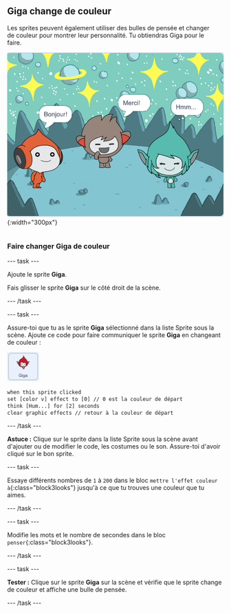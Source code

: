 ## Giga change de couleur

<div style="display: flex; flex-wrap: wrap">
<div style="flex-basis: 200px; flex-grow: 1; margin-right: 15px;">
Les sprites peuvent également utiliser des bulles de pensée et changer de couleur pour montrer leur personnalité. Tu obtiendras Giga pour le faire.
</div>
<div>

![Le sprite Giga pensant, "Hmm...".](images/giga-step2.png){:width="300px"}

</div>
</div>

### Faire changer Giga de couleur

--- task ---

Ajoute le sprite **Giga**.

Fais glisser le sprite **Giga** sur le côté droit de la scène.

--- /task ---

--- task ---

Assure-toi que tu as le sprite **Giga** sélectionné dans la liste Sprite sous la scène. Ajoute ce code pour faire communiquer le sprite **Giga** en changeant de couleur :

![Le sprite Giga.](images/giga-sprite.png)

```blocks3
when this sprite clicked
set [color v] effect to [0] // 0 est la couleur de départ
think [Hum...] for [2] seconds 
clear graphic effects // retour à la couleur de départ
```

--- /task ---

**Astuce :** Clique sur le sprite dans la liste Sprite sous la scène avant d'ajouter ou de modifier le code, les costumes ou le son. Assure-toi d'avoir cliqué sur le bon sprite.

--- task ---

Essaye différents nombres de `1` à `200` dans le bloc `mettre l'effet couleur à`{:class="block3looks"} jusqu'à ce que tu trouves une couleur que tu aimes.

--- /task ---

--- task ---

Modifie les mots et le nombre de secondes dans le bloc `penser`{:class="block3looks"}.

--- /task ---

--- task ---

**Tester :** Clique sur le sprite **Giga** sur la scène et vérifie que le sprite change de couleur et affiche une bulle de pensée.

--- /task ---

